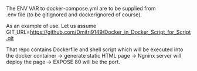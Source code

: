 The ENV VAR to docker-compose.yml are to be supplied from  
.env file (to be gitignored and dockerignored of course).

As an example of use. Let us assume  
GIT_URL=https://github.com/Dmitri9149/Docker_in_Docker_Script_for_Script.git 

That repo contains Dockerfile and shell script which will be executed into the docker container -> generate static HTML page -> Ngninx server will deploy the page -> 
EXPOSE 80 will be the port.
